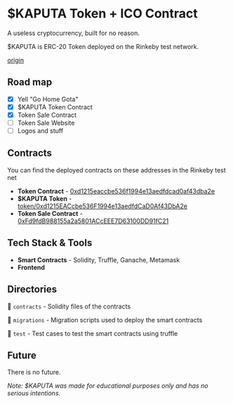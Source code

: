 # $KAPUTA Token + ICO Contract

A useless cryptocurrency, built for no reason.

$KAPUTA is ERC-20 Token deployed on the Rinkeby test network.

[origin](https://www.youtube.com/watch?v=lSpFnlOM5aw)

## Road map

- [x] Yell "Go Home Gota"
- [x] $KAPUTA Token Contract
- [x] Token Sale Contract
- [ ] Token Sale Website
- [ ] Logos and stuff

## Contracts

You can find the deployed contracts on these addresses in the Rinkeby test net

- **Token Contract** - [0xd1215eaccbe536f1994e13aedfdcad0af43dba2e](https://rinkeby.etherscan.io/address/0xd1215eaccbe536f1994e13aedfdcad0af43dba2e)
- **$KAPUTA Token** - [token/0xd1215EACcbe536F1994e13aedfdCaD0Af43DbA2e](https://rinkeby.etherscan.io/token/0xd1215EACcbe536F1994e13aedfdCaD0Af43DbA2e)
- **Token Sale Contract** - [0xFd9fdB988155a2a5801ACcEEE7D63100DD91fC21](0xFd9fdB988155a2a5801ACcEEE7D63100DD91fC21)

## Tech Stack & Tools

- **Smart Contracts** - Solidity, Truffle, Ganache, Metamask
- **Frontend**

## Directories

📂 `contracts` - Solidity files of the contracts

📂 `migrations` - Migration scripts used to deploy the smart contracts

📂 `test` - Test cases to test the smart contracts using truffle

## Future

There is no future.

_Note: $KAPUTA was made for educational purposes only and has no serious intentions._
